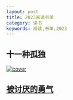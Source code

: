 ```yaml
---
layout: post
title: 2023阅读书单
category: 读书
keywords: 阅读,书单,2023
---
```

## 十一种孤独
<a href="https://img9.doubanio.com/view/subject/s/public/s4099866.jpg" target="_blank"><img src="https://img9.doubanio.com/view/subject/s/public/s4099866.jpg" alt="cover">

## 被讨厌的勇气
